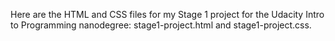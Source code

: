 Here are the HTML and CSS files for my Stage 1 
project for the Udacity Intro to Programming nanodegree:
stage1-project.html and stage1-project.css.
